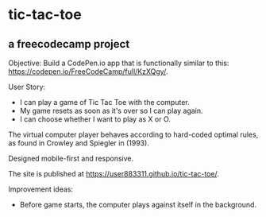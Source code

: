 # tic-tac-toe
## a freecodecamp project

Objective: Build a CodePen.io app that is functionally similar to this: https://codepen.io/FreeCodeCamp/full/KzXQgy/.

User Story: 
- I can play a game of Tic Tac Toe with the computer.
- My game resets as soon as it's over so I can play again.
- I can choose whether I want to play as X or O.

The virtual computer player behaves according to hard-coded optimal rules, as found in Crowley and Spiegler in (1993). 

Designed mobile-first and responsive. 

The site is published at https://user883311.github.io/tic-tac-toe/. 

Improvement ideas: 
- Before game starts, the computer plays against itself in the background.
